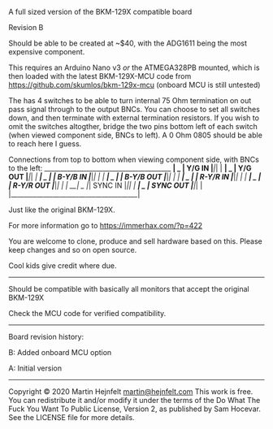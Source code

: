 A full sized version of the BKM-129X compatible board

Revision B

Should be able to be created at ~$40, with the ADG1611 being the most expensive component.

This requires an Arduino Nano v3 *or* the ATMEGA328PB mounted, which is then loaded with the
latest BKM-129X-MCU code from https://github.com/skumlos/bkm-129x-mcu (onboard MCU is still untested)

The has 4 switches to be able to turn internal 75 Ohm termination on out pass signal through to the output BNCs. You 
can choose to set all switches down, and then terminate with external termination resistors. If you wish to omit the
switches altogther, bridge the two pins bottom left of each switch (when viewed component side, BNCs to left). 
A 0 Ohm 0805 should be able to reach here I guess.

Connections from top to bottom when viewing component side, with BNCs to the left:
               _______________________________________
            __| _                                     |
Y/G IN     |___|_|                                    |
            __| _                                     |
Y/G OUT    |___|_|                                   _|
            __| _                                   | |
B-Y/B IN   |___|_|                                  | |
            __| _                                   | |
B-Y/B OUT  |___|_|                                  | |
            __| _                                   | |
R-Y/R IN   |___|_|                                  | |
            __| _                                   | |
R-Y/R OUT  |___|_|                                  | |
            __| _                                   |_|
SYNC IN    |___|_|                                    |
            __| _                                     |
SYNC OUT   |___|_|                                    |
              |_______________________________________|

Just like the original BKM-129X.

For more information go to https://immerhax.com/?p=422

You are welcome to clone, produce and sell hardware based on this. Please keep changes and so on open source.

Cool kids give credit where due.

---------

Should be compatible with basically all monitors that accept the original BKM-129X

Check the MCU code for verified compatibility.

---------

Board revision history:

B: Added onboard MCU option

A: Initial version

---------

Copyright © 2020 Martin Hejnfelt <martin@hejnfelt.com>
This work is free. You can redistribute it and/or modify it under the
terms of the Do What The Fuck You Want To Public License, Version 2,
as published by Sam Hocevar. See the LICENSE file for more details.

